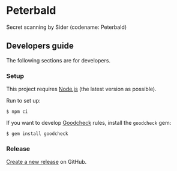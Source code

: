 # Peterbald

Secret scanning by Sider (codename: Peterbald)

## Developers guide

The following sections are for developers.

### Setup

This project requires [Node.js](https://nodejs.org/) (the latest version as possible).

Run to set up:

```console
$ npm ci
```

If you want to develop [Goodcheck](https://github.com/sider/goodcheck) rules, install the `goodcheck` gem:

```console
$ gem install goodcheck
```

### Release

[Create a new release](https://github.com/sider/peterbald/releases/new) on GitHub.
